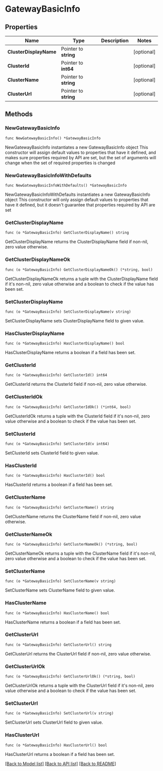# GatewayBasicInfo

## Properties

Name | Type | Description | Notes
------------ | ------------- | ------------- | -------------
**ClusterDisplayName** | Pointer to **string** |  | [optional] 
**ClusterId** | Pointer to **int64** |  | [optional] 
**ClusterName** | Pointer to **string** |  | [optional] 
**ClusterUrl** | Pointer to **string** |  | [optional] 

## Methods

### NewGatewayBasicInfo

`func NewGatewayBasicInfo() *GatewayBasicInfo`

NewGatewayBasicInfo instantiates a new GatewayBasicInfo object
This constructor will assign default values to properties that have it defined,
and makes sure properties required by API are set, but the set of arguments
will change when the set of required properties is changed

### NewGatewayBasicInfoWithDefaults

`func NewGatewayBasicInfoWithDefaults() *GatewayBasicInfo`

NewGatewayBasicInfoWithDefaults instantiates a new GatewayBasicInfo object
This constructor will only assign default values to properties that have it defined,
but it doesn't guarantee that properties required by API are set

### GetClusterDisplayName

`func (o *GatewayBasicInfo) GetClusterDisplayName() string`

GetClusterDisplayName returns the ClusterDisplayName field if non-nil, zero value otherwise.

### GetClusterDisplayNameOk

`func (o *GatewayBasicInfo) GetClusterDisplayNameOk() (*string, bool)`

GetClusterDisplayNameOk returns a tuple with the ClusterDisplayName field if it's non-nil, zero value otherwise
and a boolean to check if the value has been set.

### SetClusterDisplayName

`func (o *GatewayBasicInfo) SetClusterDisplayName(v string)`

SetClusterDisplayName sets ClusterDisplayName field to given value.

### HasClusterDisplayName

`func (o *GatewayBasicInfo) HasClusterDisplayName() bool`

HasClusterDisplayName returns a boolean if a field has been set.

### GetClusterId

`func (o *GatewayBasicInfo) GetClusterId() int64`

GetClusterId returns the ClusterId field if non-nil, zero value otherwise.

### GetClusterIdOk

`func (o *GatewayBasicInfo) GetClusterIdOk() (*int64, bool)`

GetClusterIdOk returns a tuple with the ClusterId field if it's non-nil, zero value otherwise
and a boolean to check if the value has been set.

### SetClusterId

`func (o *GatewayBasicInfo) SetClusterId(v int64)`

SetClusterId sets ClusterId field to given value.

### HasClusterId

`func (o *GatewayBasicInfo) HasClusterId() bool`

HasClusterId returns a boolean if a field has been set.

### GetClusterName

`func (o *GatewayBasicInfo) GetClusterName() string`

GetClusterName returns the ClusterName field if non-nil, zero value otherwise.

### GetClusterNameOk

`func (o *GatewayBasicInfo) GetClusterNameOk() (*string, bool)`

GetClusterNameOk returns a tuple with the ClusterName field if it's non-nil, zero value otherwise
and a boolean to check if the value has been set.

### SetClusterName

`func (o *GatewayBasicInfo) SetClusterName(v string)`

SetClusterName sets ClusterName field to given value.

### HasClusterName

`func (o *GatewayBasicInfo) HasClusterName() bool`

HasClusterName returns a boolean if a field has been set.

### GetClusterUrl

`func (o *GatewayBasicInfo) GetClusterUrl() string`

GetClusterUrl returns the ClusterUrl field if non-nil, zero value otherwise.

### GetClusterUrlOk

`func (o *GatewayBasicInfo) GetClusterUrlOk() (*string, bool)`

GetClusterUrlOk returns a tuple with the ClusterUrl field if it's non-nil, zero value otherwise
and a boolean to check if the value has been set.

### SetClusterUrl

`func (o *GatewayBasicInfo) SetClusterUrl(v string)`

SetClusterUrl sets ClusterUrl field to given value.

### HasClusterUrl

`func (o *GatewayBasicInfo) HasClusterUrl() bool`

HasClusterUrl returns a boolean if a field has been set.


[[Back to Model list]](../README.md#documentation-for-models) [[Back to API list]](../README.md#documentation-for-api-endpoints) [[Back to README]](../README.md)


